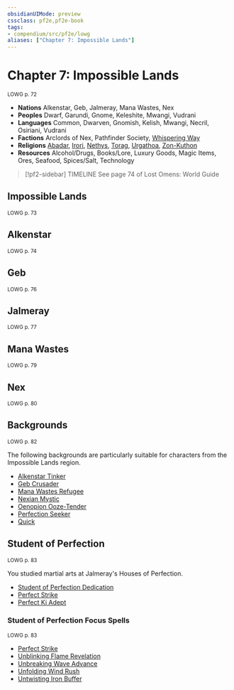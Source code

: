 ```yaml
---
obsidianUIMode: preview
cssclass: pf2e,pf2e-book
tags:
- compendium/src/pf2e/lowg
aliases: ["Chapter 7: Impossible Lands"]
---
```

# Chapter 7: Impossible Lands
<sup>LOWG p. 72</sup>

- **Nations** Alkenstar, Geb, Jalmeray, Mana Wastes, Nex
- **Peoples** Dwarf, Garundi, Gnome, Keleshite, Mwangi, Vudrani
- **Languages** Common, Dwarven, Gnomish, Kelish, Mwangi, Necril, Osiriani, Vudrani
- **Factions** Arclords of Nex, Pathfinder Society, [Whispering Way](../../compendium/setting/deities/whispering-way.md)
- **Religions** [Abadar](../../compendium/setting/deities/abadar.md), [Irori](../../compendium/setting/deities/irori.md), [Nethys](../../compendium/setting/deities/nethys.md), [Torag](../../compendium/setting/deities/torag.md), [Urgathoa](../../compendium/setting/deities/urgathoa.md), [Zon-Kuthon](../../compendium/setting/deities/zon-kuthon.md)
- **Resources** Alcohol/Drugs, Books/Lore, Luxury Goods, Magic Items, Ores, Seafood, Spices/Salt, Technology

> [!pf2-sidebar] TIMELINE
> See page 74 of Lost Omens: World Guide

## Impossible Lands
<sup>LOWG p. 73</sup>

## Alkenstar
<sup>LOWG p. 74</sup>

## Geb
<sup>LOWG p. 76</sup>

## Jalmeray
<sup>LOWG p. 77</sup>

## Mana Wastes
<sup>LOWG p. 79</sup>

## Nex
<sup>LOWG p. 80</sup>

## Backgrounds
<sup>LOWG p. 82</sup>

The following backgrounds are particularly suitable for characters from the Impossible Lands region.

- [Alkenstar Tinker](../../compendium/character/backgrounds/alkenstar-tinker-lowg.md)
- [Geb Crusader](../../compendium/character/backgrounds/geb-crusader-lowg.md)
- [Mana Wastes Refugee](../../compendium/character/backgrounds/mana-wastes-refugee-lowg.md)
- [Nexian Mystic](../../compendium/character/backgrounds/nexian-mystic-lowg.md)
- [Oenopion Ooze-Tender](../../compendium/character/backgrounds/oenopion-ooze-tender-lowg.md)
- [Perfection Seeker](../../compendium/character/backgrounds/perfection-seeker-lowg.md)
- [Quick](../../compendium/character/backgrounds/quick-lowg.md)

## Student of Perfection
<sup>LOWG p. 83</sup>

You studied martial arts at Jalmeray's Houses of Perfection.

- [Student of Perfection Dedication](../../compendium/feats/student-of-perfection-dedication-lowg.md)
- [Perfect Strike](../../compendium/feats/perfect-strike-lowg.md)
- [Perfect Ki Adept](../../compendium/feats/perfect-ki-adept-lowg.md)

### Student of Perfection Focus Spells
<sup>LOWG p. 83</sup>

- [Perfect Strike](../../compendium/spells/perfect-strike-lowg.md)
- [Unblinking Flame Revelation](../../compendium/spells/unblinking-flame-revelation-lowg.md)
- [Unbreaking Wave Advance](../../compendium/spells/unbreaking-wave-advance-lowg.md)
- [Unfolding Wind Rush](../../compendium/spells/unfolding-wind-rush-lowg.md)
- [Untwisting Iron Buffer](../../compendium/spells/untwisting-iron-buffer-lowg.md)